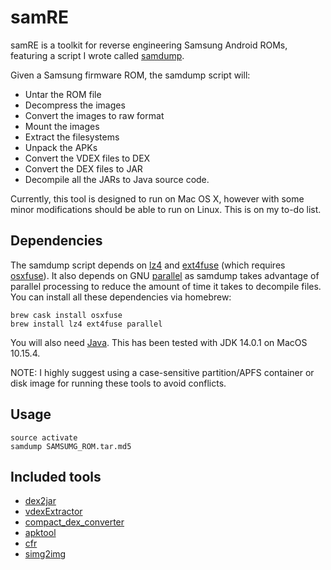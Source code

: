 # samRE
samRE is a toolkit for reverse engineering Samsung Android ROMs, featuring a script I wrote called [samdump](../master/bin/samdump).

Given a Samsung firmware ROM, the samdump script will:
* Untar the ROM file
* Decompress the images
* Convert the images to raw format
* Mount the images
* Extract the filesystems
* Unpack the APKs
* Convert the VDEX files to DEX
* Convert the DEX files to JAR
* Decompile all the JARs to Java source code.

Currently, this tool is designed to run on Mac OS X, however with some minor modifications should be able to run on Linux. This is on my to-do list.
## Dependencies
The samdump script depends on [lz4](https://github.com/lz4/lz4) and [ext4fuse](https://github.com/gerard/ext4fuse) (which requires [osxfuse](https://osxfuse.github.io/)). It also depends on GNU [parallel](https://www.gnu.org/software/parallel/) as samdump takes advantage of parallel processing to reduce the amount of time it takes to decompile files. You can install all these dependencies via homebrew:
```
brew cask install osxfuse
brew install lz4 ext4fuse parallel
```
You will also need [Java](https://www.oracle.com/java/). This has been tested with JDK 14.0.1 on MacOS 10.15.4.

NOTE: I highly suggest using a case-sensitive partition/APFS container or disk image for running these tools to avoid conflicts.
## Usage
```
source activate
samdump SAMSUMG_ROM.tar.md5
```
## Included tools
* [dex2jar](https://github.com/pxb1988/dex2jar)
* [vdexExtractor](https://github.com/anestisb/vdexExtractor)
* [compact_dex_converter](https://github.com/anestisb/vdexExtractor)
* [apktool](https://ibotpeaches.github.io/Apktool)
* [cfr](https://www.benf.org/other/cfr)
* [simg2img](https://android.googlesource.com/platform/system/core/+/refs/heads/master/libsparse)
